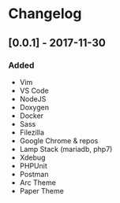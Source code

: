 # Changelog

## [0.0.1] - 2017-11-30
### Added
- Vim
- VS Code
- NodeJS
- Doxygen
- Docker
- Sass
- Filezilla
- Google Chrome & repos
- Lamp Stack (mariadb, php7)
- Xdebug
- PHPUnit
- Postman
- Arc Theme
- Paper Theme